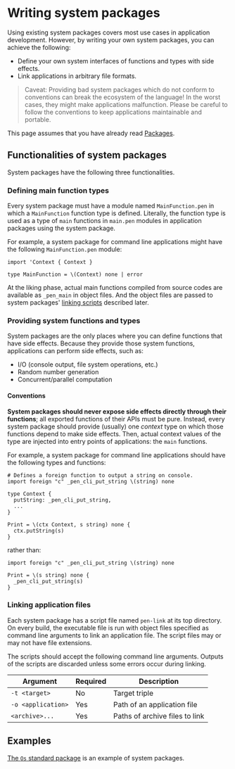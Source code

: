 # Writing system packages

Using existing system packages covers most use cases in application development. However, by writing your own system packages, you can achieve the following:

- Define your own system interfaces of functions and types with side effects.
- Link applications in arbitrary file formats.

> Caveat: Providing bad system packages which do not conform to conventions can break the ecosystem of the language! In the worst cases, they might make applications malfunction. Please be careful to follow the conventions to keep applications maintainable and portable.

This page assumes that you have already read [Packages](/references/language/packages.md).

## Functionalities of system packages

System packages have the following three functionalities.

### Defining main function types

Every system package must have a module named `MainFunction.pen` in which a `MainFunction` function type is defined. Literally, the function type is used as a type of `main` functions in `main.pen` modules in application packages using the system package.

For example, a system package for command line applications might have the following `MainFunction.pen` module:

```pen
import 'Context { Context }

type MainFunction = \(Context) none | error
```

At the liking phase, actual main functions compiled from source codes are available as `_pen_main` in object files. And the object files are passed to system packages' [linking scripts](#linking-application-files) described later.

### Providing system functions and types

System packages are the only places where you can define functions that have side effects. Because they provide those system functions, applications can perform side effects, such as:

- I/O (console output, file system operations, etc.)
- Random number generation
- Concurrent/parallel computation

#### Conventions

**System packages should never expose side effects directly through their functions**; all exported functions of their APIs must be pure. Instead, every system package should provide (usually) one _context_ type on which those functions depend to make side effects. Then, actual context values of the type are injected into entry points of applications: the `main` functions.

For example, a system package for command line applications should have the following types and functions:

```pen
# Defines a foreign function to output a string on console.
import foreign "c" _pen_cli_put_string \(string) none

type Context {
  putString: _pen_cli_put_string,
  ...
}

Print = \(ctx Context, s string) none {
  ctx.putString(s)
}
```

rather than:

```pen
import foreign "c" _pen_cli_put_string \(string) none

Print = \(s string) none {
  _pen_cli_put_string(s)
}
```

### Linking application files

Each system package has a script file named `pen-link` at its top directory. On every build, the executable file is run with object files specified as command line arguments to link an application file. The script files may or may not have file extensions.

The scripts should accept the following command line arguments. Outputs of the scripts are discarded unless some errors occur during linking.

| Argument           | Required | Description                    |
| ------------------ | -------- | ------------------------------ |
| `-t <target>`      | No       | Target triple                  |
| `-o <application>` | Yes      | Path of an application file    |
| `<archive>...`     | Yes      | Paths of archive files to link |

## Examples

[The `Os` standard package](https://github.com/pen-lang/pen/tree/main/lib/os) is an example of system packages.
